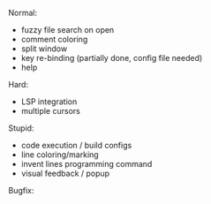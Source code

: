Normal:
- fuzzy file search on open
- comment coloring
- split window
- key re-binding (partially done, config file needed)
- help

Hard:
- LSP integration
- multiple cursors

Stupid:
- code execution / build configs
- line coloring/marking
- invent lines programming command
- visual feedback / popup

Bugfix:
